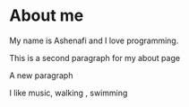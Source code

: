# About me

My name is Ashenafi and I love programming.

This is a second paragraph for my about page

A new paragraph

I like music, walking , swimming 


